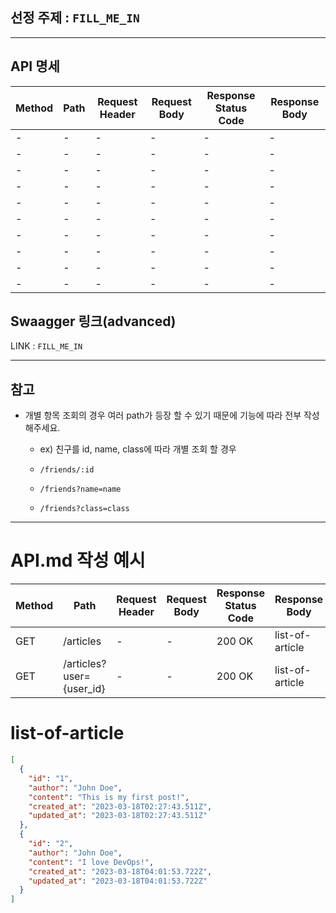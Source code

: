 ## 선정 주제 : `FILL_ME_IN`
---
## API 명세
| Method | Path | Request Header | Request Body | Response Status Code | Response Body |
| --- | --- | --- | --- | --- | --- |
| - | - | - | - | - | - |
| - | - | - | - | - | - |
| - | - | - | - | - | - |
| - | - | - | - | - | - |
| - | - | - | - | - | - |
| - | - | - | - | - | - |
| - | - | - | - | - | - |
| - | - | - | - | - | - |
| - | - | - | - | - | - |
| - | - | - | - | - | - |

## Swaagger 링크(advanced)
LINK : `FILL_ME_IN`

---

## 참고
- 개별 항목 조회의 경우 여러 path가 등장 할 수 있기 때문에 기능에 따라 전부 작성해주세요.
    - ex) 친구를 id, name, class에 따라 개별 조회 할 경우
        
    - `/friends/:id` 
    - `/friends?name=name`
    - `/friends?class=class`



***

# API.md 작성 예시

|Method|	Path|	Request Header|	Request Body|	Response Status Code|	Response Body|
|------|--------|-----------------|-------------|-----------------------|----------------|
|GET|	/articles|	-|	-|	200 OK|	list-of-article|
|GET|	/articles?user={user_id}|	-|	-|	200 OK|	list-of-article|

# list-of-article

```json
[
  {
    "id": "1",
    "author": "John Doe",
    "content": "This is my first post!",
    "created_at": "2023-03-18T02:27:43.511Z",
    "updated_at": "2023-03-18T02:27:43.511Z"
  },
  {
    "id": "2",
    "author": "John Doe",
    "content": "I love DevOps!",
    "created_at": "2023-03-18T04:01:53.722Z",
    "updated_at": "2023-03-18T04:01:53.722Z"
  }
]
```
